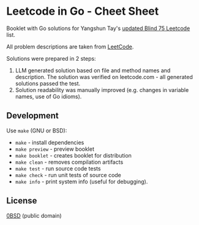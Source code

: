 # Leetcode in Go - Cheet Sheet

Booklet with Go solutions for Yangshun Tay's [updated Blind 75 Leetcode](https://www.techinterviewhandbook.org/best-practice-questions/) list.

All problem descriptions are taken from [LeetCode](https://leetcode.com/).

Solutions were prepared in 2 steps:

1. LLM generated solution based on file and method names and description. The solution was verified on leetcode.com - all generated solutions passed the test.
2. Solution readability was manually improved (e.g. changes in variable names, use of Go idioms).

## Development

Use `make` (GNU or BSD):

- `make` - install dependencies
- `make preview` - preview booklet
- `make booklet` - creates booklet for distribution
- `make clean` - removes compilation artifacts
- `make test` - run source code tests
- `make check` - run unit tests of source code
- `make info` - print system info (useful for debugging).

## License

[0BSD](./LICENSE) (public domain)
